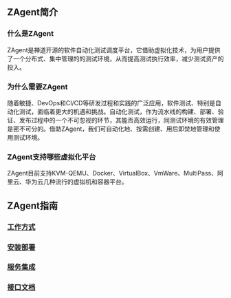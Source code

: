 ## ZAgent简介

### 什么是ZAgent

ZAgent是禅道开源的软件自动化测试调度平台，它借助虚拟化技术，为用户提供了一个分布式、集中管理的的测试环境，从而提高测试执行效率，减少测试资产的投入。

### 为什么需要ZAgent

随着敏捷、DevOps和CI/CD等研发过程和实践的广泛应用，软件测试、特别是自动化测试，面临着更大的机遇和挑战。自动化测试，作为流水线的构建、部署、验证、发布过程中的一个不可忽视的环节，其能否高效运行，同测试环境的有效管理是密不可分的。借助ZAgent，我们可自动化地、按需创建、用后即焚地管理和使用测试环境。

### ZAgent支持哪些虚拟化平台

ZAgent目前支持KVM-QEMU、Docker、VirtualBox、VmWare、MultiPass、阿里云、华为云几种流行的虚拟机和容器平台。

## ZAgent指南

### [工作方式](other/work.md)

### [安装部署](deploy/index.md)

### [服务集成](integration/index.md)

### [接口文档](api/index.md)

